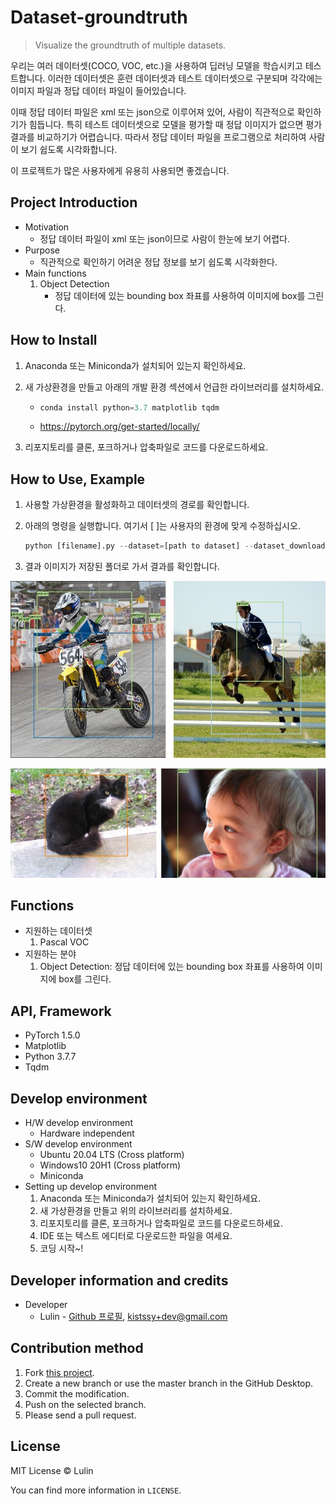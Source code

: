 # Dataset-groundtruth

> Visualize the groundtruth of multiple datasets.

우리는 여러 데이터셋(COCO, VOC, etc.)을 사용하여 딥러닝 모델을 학습시키고 테스트합니다. 이러한 데이터셋은 훈련 데이터셋과 테스트 데이터셋으로 구분되며 각각에는 이미지 파일과 정답 데이터 파일이 들어있습니다.

이때 정답 데이터 파일은 xml 또는 json으로 이루어져 있어, 사람이 직관적으로 확인하기가 힘듭니다. 특히 테스트 데이터셋으로 모델을 평가할 때 정답 이미지가 없으면 평가 결과를 비교하기가 어렵습니다. 따라서 정답 데이터 파일을 프로그램으로 처리하여 사람이 보기 쉽도록 시각화합니다.

이 프로젝트가 많은 사용자에게 유용히 사용되면 좋겠습니다.

## Project Introduction

- Motivation
  - 정답 데이터 파일이 xml 또는 json이므로 사람이 한눈에 보기 어렵다.
- Purpose
  - 직관적으로 확인하기 어려운 정답 정보를 보기 쉽도록 시각화한다.
- Main functions
  1. Object Detection
     - 정답 데이터에 있는 bounding box 좌표를 사용하여 이미지에 box를 그린다.

## How to Install

1. Anaconda 또는 Miniconda가 설치되어 있는지 확인하세요.

2. 새 가상환경을 만들고 아래의 개발 환경 섹션에서 언급한 라이브러리를 설치하세요.

   - ```python
     conda install python=3.7 matplotlib tqdm
     ```

   - https://pytorch.org/get-started/locally/

3. 리포지토리를 클론, 포크하거나 압축파일로 코드를 다운로드하세요.

## How to Use, Example

1. 사용할 가상환경을 활성화하고 데이터셋의 경로를 확인합니다.

2. 아래의 명령을 실행합니다. 여기서 [ ]는 사용자의 환경에 맞게 수정하십시오.

   ```python
   python [filename].py --dataset=[path to dataset] --dataset_download=[True / False] --save_folder=[path to saving result folder]
   ```

3. 결과 이미지가 저장된 폴더로 가서 결과를 확인합니다.

![1](https://github.com/LulinPollux/dataset-groundtruth/blob/master/img/1.jpg)

![2](https://github.com/LulinPollux/dataset-groundtruth/blob/master/img/2.jpg)

## Functions

- 지원하는 데이터셋
  1. Pascal VOC
- 지원하는 분야
  1. Object Detection: 정답 데이터에 있는 bounding box 좌표를 사용하여 이미지에 box를 그린다.

## API, Framework

- PyTorch 1.5.0
- Matplotlib
- Python 3.7.7
- Tqdm

## Develop environment

- H/W develop environment
  - Hardware independent
- S/W develop environment
  - Ubuntu 20.04 LTS (Cross platform)
  - Windows10 20H1 (Cross platform)
  - Miniconda
- Setting up develop environment
  1. Anaconda 또는 Miniconda가 설치되어 있는지 확인하세요.
  2. 새 가상환경을 만들고 위의 라이브러리를 설치하세요.
  3. 리포지토리를 클론, 포크하거나 압축파일로 코드를 다운로드하세요.
  4. IDE 또는 텍스트 에디터로 다운로드한 파일을 여세요.
  5. 코딩 시작~!

## Developer information and credits

- Developer
  - Lulin - [Github 프로필](https://github.com/LulinPollux), kistssy+dev@gmail.com

## Contribution method

1. Fork [this project](https://github.com/LulinPollux/dataset-groundtruth).
2. Create a new branch or use the master branch in the GitHub Desktop.
3. Commit the modification.
4. Push on the selected branch.
5. Please send a pull request.

## License

MIT License © Lulin

You can find more information in `LICENSE`.